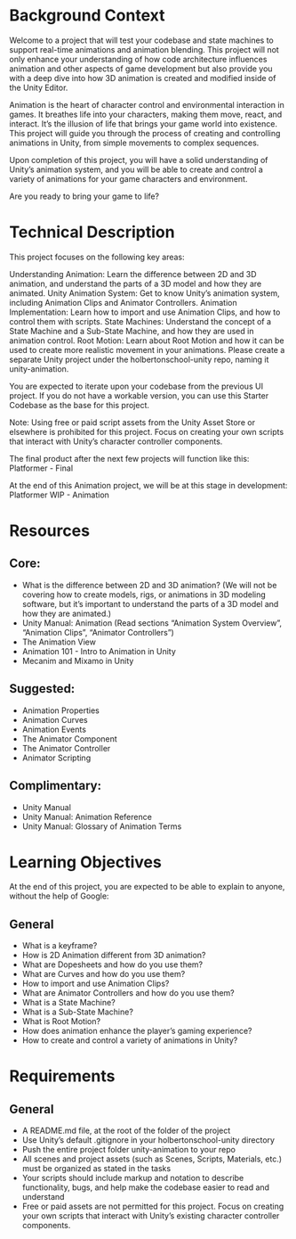 # Background Context
Welcome to a project that will test your codebase and state machines to support real-time animations and animation blending. This project will not only enhance your understanding of how code architecture influences animation and other aspects of game development but also provide you with a deep dive into how 3D animation is created and modified inside of the Unity Editor.

Animation is the heart of character control and environmental interaction in games. It breathes life into your characters, making them move, react, and interact. It’s the illusion of life that brings your game world into existence. This project will guide you through the process of creating and controlling animations in Unity, from simple movements to complex sequences.

Upon completion of this project, you will have a solid understanding of Unity’s animation system, and you will be able to create and control a variety of animations for your game characters and environment.

Are you ready to bring your game to life?

# Technical Description
This project focuses on the following key areas:

Understanding Animation: Learn the difference between 2D and 3D animation, and understand the parts of a 3D model and how they are animated.
Unity Animation System: Get to know Unity’s animation system, including Animation Clips and Animator Controllers.
Animation Implementation: Learn how to import and use Animation Clips, and how to control them with scripts.
State Machines: Understand the concept of a State Machine and a Sub-State Machine, and how they are used in animation control.
Root Motion: Learn about Root Motion and how it can be used to create more realistic movement in your animations.
Please create a separate Unity project under the holbertonschool-unity repo, naming it unity-animation.

You are expected to iterate upon your codebase from the previous UI project. If you do not have a workable version, you can use this Starter Codebase as the base for this project.

Note: Using free or paid script assets from the Unity Asset Store or elsewhere is prohibited for this project. Focus on creating your own scripts that interact with Unity’s character controller components.

The final product after the next few projects will function like this: Platformer - Final

At the end of this Animation project, we will be at this stage in development: Platformer WIP - Animation

# Resources
## Core:

- What is the difference between 2D and 3D animation? (We will not be covering how to create models, rigs, or animations in 3D modeling software, but it’s important to understand the parts of a 3D model and how they are animated.)
- Unity Manual: Animation (Read sections “Animation System Overview”, “Animation Clips”, “Animator Controllers”)
- The Animation View
- Animation 101 - Intro to Animation in Unity
- Mecanim and Mixamo in Unity

## Suggested:
- Animation Properties
- Animation Curves
- Animation Events
- The Animator Component
- The Animator Controller
- Animator Scripting

## Complimentary:

- Unity Manual
- Unity Manual: Animation Reference
- Unity Manual: Glossary of Animation Terms

# Learning Objectives
At the end of this project, you are expected to be able to explain to anyone, without the help of Google:

## General
- What is a keyframe?
- How is 2D Animation different from 3D animation?
- What are Dopesheets and how do you use them?
- What are Curves and how do you use them?
- How to import and use Animation Clips?
- What are Animator Controllers and how do you use them?
- What is a State Machine?
- What is a Sub-State Machine?
- What is Root Motion?
- How does animation enhance the player’s gaming experience?
- How to create and control a variety of animations in Unity?

# Requirements
## General
- A README.md file, at the root of the folder of the project
- Use Unity’s default .gitignore in your holbertonschool-unity directory
- Push the entire project folder unity-animation to your repo
- All scenes and project assets (such as Scenes, Scripts, Materials, etc.) must be organized as stated in the tasks
- Your scripts should include markup and notation to describe functionality, bugs, and help make the codebase easier to read and understand
- Free or paid assets are not permitted for this project. Focus on creating your own scripts that interact with Unity’s existing character controller components.
